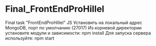 # Final_FrontEndProHillel
Final task "FrontEndProHillel" JS
Установить на локальный адрес MongoDB, порт по умолчанию (27017)
Из корневой директории установите модули и зависимости: npm install
Для запуска сервера используйте: npm start